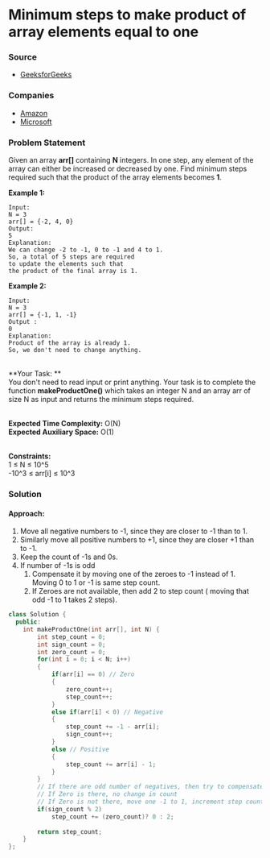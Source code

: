 # Minimum steps to make product of array elements equal to one

### Source

* [GeeksforGeeks](https://practice.geeksforgeeks.org/problems/minimum-steps-to-make-product-equal-to-one/1#)

### Companies

* [Amazon](../../company-based-lists/amazon.md)
* [Microsoft](../../company-based-lists/microsoft.md)

### Problem Statement

Given an array **arr\[]** containing **N** integers. In one step, any element of the array can either be increased or decreased by one. Find minimum steps required such that the product of the array elements becomes **1**.

**Example 1:**

```
Input:
N = 3
arr[] = {-2, 4, 0}
Output:
5
Explanation:
We can change -2 to -1, 0 to -1 and 4 to 1.
So, a total of 5 steps are required
to update the elements such that
the product of the final array is 1. 
```

**Example 2:**

```
Input:
N = 3
arr[] = {-1, 1, -1} 
Output :
0
Explanation:
Product of the array is already 1.
So, we don't need to change anything.
```

\
 **Your Task:  **\
 You don't need to read input or print anything. Your task is to complete the function **makeProductOne()** which takes an integer N and an array arr of size N as input and returns the minimum steps required.

\
 **Expected Time Complexity:** O(N)\
 **Expected Auxiliary Space:** O(1)

\
 **Constraints:**\
 1 ≤ N ≤ 10^5\
 \-10^3 ≤ arr\[i] ≤ 10^3

### Solution

#### Approach:

1. Move all negative numbers to -1, since they are closer to -1 than to 1.
2. Similarly move all positive numbers to +1, since they are closer +1 than to -1.
3. Keep the count of -1s and 0s.
4. If number of -1s is odd
   1. Compensate it by moving one of the zeroes to -1 instead of 1.  Moving 0 to 1 or -1 is same step count.
   2. If Zeroes are not available, then add 2 to step count ( moving that odd -1 to 1 takes 2 steps).

```cpp
class Solution {
  public:
    int makeProductOne(int arr[], int N) {
        int step_count = 0;
        int sign_count = 0;
        int zero_count = 0;
        for(int i = 0; i < N; i++)
        {
            if(arr[i] == 0) // Zero
            {
                zero_count++;
                step_count++;
            }
            else if(arr[i] < 0) // Negative 
            {
                step_count += -1 - arr[i];
                sign_count++;
            }
            else // Positive
            {
                step_count += arr[i] - 1;
            }
        }
        // If there are odd number of negatives, then try to compensate with 0 to -1
        // If Zero is there, no change in count
        // If Zero is not there, move one -1 to 1, increment step count by 2.
        if(sign_count % 2)
            step_count += (zero_count)? 0 : 2;
        
        return step_count;
    }
};
```
